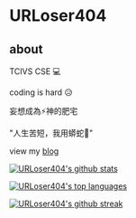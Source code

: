 # URLoser404

## about
TCIVS CSE 💻

coding is hard 😥

妄想成為⚡神的肥宅 

"人生苦短，我用蟒蛇🐍"

view my [blog](https://urloser404.github.io)


[![URLoser404's github stats](https://github-readme-stats.vercel.app/api?username=URLoser404&theme=blue-green&hide_border=true&layout=compact)](https://github.com/anuraghazra/github-readme-stats)

[![URLoser404's top languages](https://github-readme-stats.vercel.app/api/top-langs/?username=URLoser404&theme=blue-green&hide_border=true&layout=compact)](https://github.com/anuraghazra/github-readme-stats)

[![URLoser404's github streak](https://github-readme-streak-stats.herokuapp.com/?user=URLoser404&theme=blue-green&hide_border=true&layout=compact)](https://github.com/DenverCoder1/github-readme-streak-stats)

